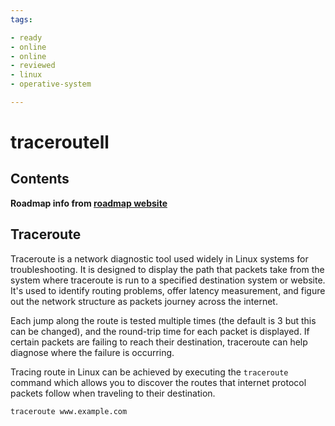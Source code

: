 ```yaml
---
tags:

- ready
- online
- online
- reviewed
- linux
- operative-system

---
```


# traceroutell

## Contents

__Roadmap info from [roadmap website](https://roadmap.sh/linux/troubleshooting/traceroute)__

## Traceroute

Traceroute is a network diagnostic tool used widely in Linux systems for troubleshooting. It is designed to display the path that packets take from the system where traceroute is run to a specified destination system or website. It's used to identify routing problems, offer latency measurement, and figure out the network structure as packets journey across the internet.

Each jump along the route is tested multiple times (the default is 3 but this can be changed), and the round-trip time for each packet is displayed. If certain packets are failing to reach their destination, traceroute can help diagnose where the failure is occurring.

Tracing route in Linux can be achieved by executing the `traceroute` command which allows you to discover the routes that internet protocol packets follow when traveling to their destination.

```bash
traceroute www.example.com

```
